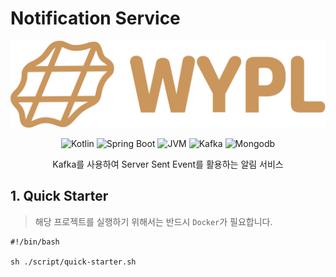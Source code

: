 # Notification Service

<img width="800" src="https://raw.githubusercontent.com/What-s-Your-Plan/repository-rule/main/image/logo.png" alt="logo" />


<div align="center">

![Kotlin](https://img.shields.io/badge/Kotlin-1.9.23-purple?logo=kotlin)
![Spring Boot](https://img.shields.io/badge/Spring%20Boot-3.2.5-brightgreen?logo=spring)
![JVM](https://img.shields.io/badge/JVM-Docker%20image%20amazoncorretto:17--alpine-blue?logo=docker)
![Kafka](https://img.shields.io/badge/Apache%20Kafka-000?logo=apachekafka)
![Mongodb](https://img.shields.io/badge/MongoDB-black?logo=mongodb)

</div>


<div align="center">

Kafka를 사용하여 Server Sent Event를 활용하는 알림 서비스

</div>

## 1. Quick Starter

> 해당 프로젝트를 실행하기 위해서는 반드시 `Docker`가 필요합니다.

```shell
#!/bin/bash

sh ./script/quick-starter.sh
```